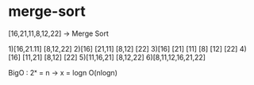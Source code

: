 # merge-sort
[16,21,11,8,12,22] -> Merge Sort

1)[16,21.11] [8,12,22]
2)[16] [21,11] [8,12] [22]
3)[16] [21] [11] [8] [12] [22]
4)[16] [11,21] [8,12] [22]
5)[11,16,21] [8,12,22]
6)[8,11,12,16,21,22]

BigO : 2ˣ = n -> x = logn
O(nlogn)
